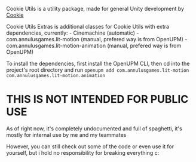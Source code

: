 Cookie Utils is a utility package, made for general Unity development by [Cookie](https://github.com/cookie1170)

Cookie Utils Extras is additional classes for Cookie Utils with extra dependencies, currently:
    - Cinemachine (automatic)
    - com.annulusgames.lit-motion (manual, prefered way is from OpenUPM)
    - com.annulusgames.lit-motion-animation (manual, prefered way is from OpenUPM)
    
To install the dependencies, first install the OpenUPM CLI,
then cd into the project's root directory and run
`openupm add com.annulusgames.lit-motion com.annulusgames.lit-motion.animation`

# THIS IS NOT INTENDED FOR PUBLIC USE
As of right now, it's completely undocumented and full of spaghetti, it's mostly for internal use by me and my teammates

However, you can still check out some of the code or even use it for yourself, but i hold no responsibility for breaking everything c:
